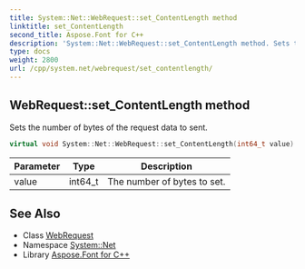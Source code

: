 ```yaml
---
title: System::Net::WebRequest::set_ContentLength method
linktitle: set_ContentLength
second_title: Aspose.Font for C++
description: 'System::Net::WebRequest::set_ContentLength method. Sets the number of bytes of the request data to sent in C++.'
type: docs
weight: 2800
url: /cpp/system.net/webrequest/set_contentlength/
---
```

## WebRequest::set_ContentLength method


Sets the number of bytes of the request data to sent.

```cpp
virtual void System::Net::WebRequest::set_ContentLength(int64_t value)
```


| Parameter | Type | Description |
| --- | --- | --- |
| value | int64_t | The number of bytes to set. |

## See Also

* Class [WebRequest](../)
* Namespace [System::Net](../../)
* Library [Aspose.Font for C++](../../../)
